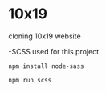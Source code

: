 # 10x19

cloning 10x19 website

-SCSS used for this project

```
npm install node-sass
```

```
npm run scss
```
